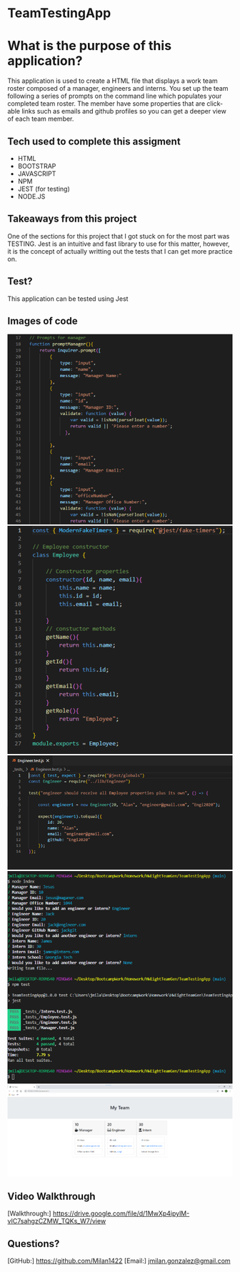 # TeamTestingApp

# What is the purpose of this application?
This application is used to create a HTML file that displays a work team roster composed of a manager, engineers and interns. You set up the team following a series of prompts on the command line which populates your completed team roster. The member have some properties that are click-able links such as emails and github profiles so you can get a deeper view of each team member.

## Tech used to complete this assigment
* HTML
* BOOTSTRAP
* JAVASCRIPT
* NPM
* JEST (for testing)
* NODE.JS
  
## Takeaways from this project
One of the sections for this project that I got stuck on for the most part was TESTING. Jest is an intuitive and fast library to use for this matter, however, it is the concept of actually writting out the tests that I can get more practice on. 

## Test?
This application can be tested using Jest

## Images of code
![promptcode](imgs/prompt%20code.png)
![ClassObject](imgs/classcode.png)
![Test](imgs/codetest.png)
![terminaluse](imgs/terminalprompts.png)
![endproduct](imgs/website.png)

## Video Walkthrough
[Walkthrough:] https://drive.google.com/file/d/1MwXp4ipylM-vIC7sahgzCZMW_TQKs_W7/view

## Questions?
[GitHub:] https://github.com/Milan1422
[Email:] jmilan.gonzalez@gmail.com
